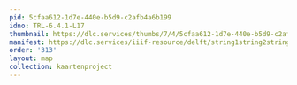 ```yaml
---
pid: 5cfaa612-1d7e-440e-b5d9-c2afb4a6b199
idno: TRL-6.4.1-L17
thumbnail: https://dlc.services/thumbs/7/4/5cfaa612-1d7e-440e-b5d9-c2afb4a6b199/full/400,339/0/default.jpg
manifest: https://dlc.services/iiif-resource/delft/string1string2string3/kaartenproject-2007/TRL-6.4.1-L17
order: '313'
layout: map
collection: kaartenproject
---
```

